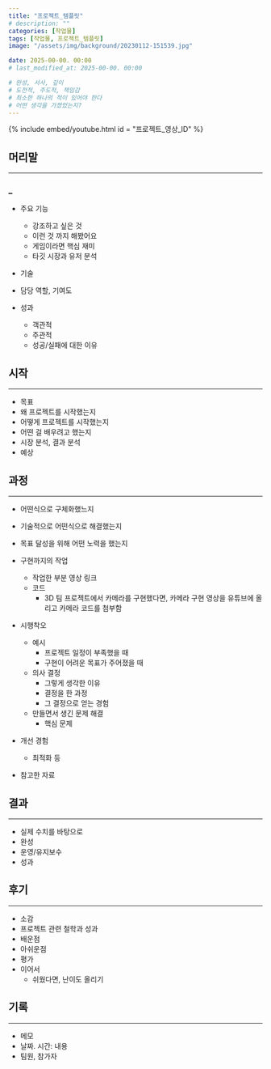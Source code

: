 ```yaml
---
title: "프로젝트_템플릿"
# description: ""
categories: [작업물]
tags: [작업물, 프로젝트_템플릿]
image: "/assets/img/background/20230112-151539.jpg"

date: 2025-00-00. 00:00
# last_modified_at: 2025-00-00. 00:00

# 완성, 서사, 깊이
# 도전적, 주도적, 책임감
# 최소한 하나의 적이 있어야 한다
# 어떤 생각을 가졌었는지?
---
```


{% include embed/youtube.html id = "프로젝트_영상_ID" %}

## 머리말

---

### _

- 주요 기능
  - 강조하고 싶은 것
  - 이런 것 까지 해봤어요
  - 게임이라면 핵심 재미
  - 타깃 시장과 유저 분석
- 기술
- 담당 역할, 기여도

- 성과
  - 객관적
  - 주관적
  - 성공/실패에 대한 이유

## 시작

---

- 목표
- 왜 프로젝트를 시작했는지
- 어떻게 프로젝트를 시작했는지
- 어떤 걸 배우려고 했는지
- 시장 분석, 결과 분석
- 예상

## 과정

---

- 어떤식으로 구체화했느지
- 기술적으로 어떤식으로 해결했는지

- 목표 달성을 위해 어떤 노력을 했는지
- 구현까지의 작업
  - 작업한 부분 영상 링크
  - 코드
    - 3D 팀 프로젝트에서 카메라를 구현했다면, 카메라 구현 영상을 유튜브에 올리고 카메라 코드를 첨부함
- 시행착오
  - 예시
    - 프로젝트 일정이 부족했을 때
    - 구현이 어려운 목표가 주어졌을 때
  - 의사 결정
    - 그렇게 생각한 이유
    - 결정을 한 과정
    - 그 결정으로 얻는 경험
  - 만들면서 생긴 문제 해결
    - 핵심 문제
- 개선 경험
  - 최적화 등
- 참고한 자료

## 결과

---

- 실제 수치를 바탕으로
- 완성
- 운영/유지보수
- 성과

## 후기

---

- 소감
- 프로젝트 관련 철학과 성과
- 배운점
- 아쉬운점
- 평가
- 이어서
  - 쉬웠다면, 난이도 올리기

## 기록

---

- 메모
- 날짜. 시간: 내용
- 팀원, 참가자
